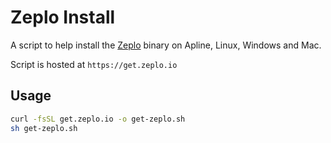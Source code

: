 # Zeplo Install

A script to help install the [Zeplo](https://zeplo.io) binary on Apline, Linux, Windows and Mac.

Script is hosted at `https://get.zeplo.io`


## Usage

```bash
curl -fsSL get.zeplo.io -o get-zeplo.sh
sh get-zeplo.sh
```